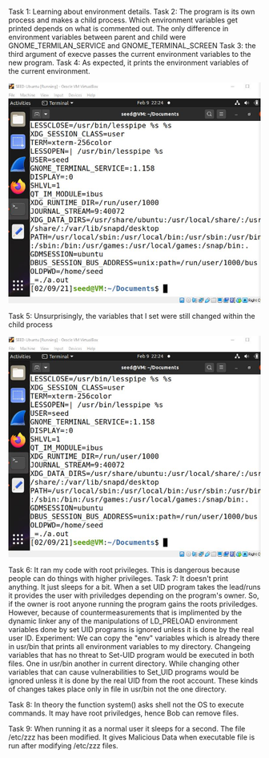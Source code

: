 Task 1: Learning about environment details. 
Task 2: The program is its own process and makes a child process.
Which environment variables get printed depends on what is commented out.
The only difference in environment variables between parent and child
were GNOME_TERMILAN_SERVICE and GNOME_TERMINAL_SCREEN
Task 3: the third argument of execve passes the current environment variables
to the new program.
Task 4: As expected, it prints the environment variables of the current environment.

![CSec_Lab_o1_t4](https://github.com/Rania-ME/csci-476-594-spring2021-private/blob/main/CSec_Lab_01_T4.JPG) 

Task 5: Unsurprisingly, the variables that I set were still changed within the
child process

![CSec_Lab_01_t51](https://github.com/Rania-ME/csci-476-594-spring2021-private/blob/main/CSec_Lab_01_T51.JPG)

Task 6: It ran my code with root privileges. This is dangerous because people can
do things with higher privileges.
Task 7: It doesn't print anything. It just sleeps for a bit. When a set UID program takes 
the lead/runs it provides the user with priviledges depending on the program's owner. So, if the owner
is root anyone running the program gains the roots priviledges. However, because of countermeasurements 
that is implimented by the dynamic linker any of the manipulations of LD_PRELOAD environment variables 
done by set UID programs is ignored unless it is done by the real user ID. 
  Experiment: We can copy the "env" variables which is already there in usr/bin that prints all environment
  variables to my directory. Changeing variables that has no threat to Set-UID program would be executed in both files. 
  One in usr/bin another in current directory. While changing other variables that can cause vulnerabilities to 
  Set_UID programs would be ignored unless it is done by the real UID from the root account. These kinds of changes takes
  place only in file in usr/bin not the one directory. 
  
 Task 8: In theory the function system() asks shell not the OS to execute commands. It may have root priviledges,
 hence Bob can remove files. 
 
 Task 9: When running it as a normal user it sleeps for a second. The file /etc/zzz has been modified. It gives Malicious Data when
 executable file is run after modifying /etc/zzz files. 


